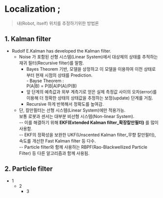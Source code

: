 
Localization ; 
=============
>내(Robot, itself) 위치를 추정하기위한 방법론  

## 1. Kalman filter
* Rudolf E.Kalman has developed the Kalman filter.
  - Noise 가 포함된 선형 시스템(Linear System)에서 대상체의 상태를 추적하는 재귀 필터(Recursive filter)를 말함.
    + Bayes Theorem 기반, 모델을 상정하고 이 모델을 이용하여 이전 상태로부터 현재 시점의 상태를 Prediction.  
           - Bayse Theorem :  
               P(A|B) = P(B|A)P(A)/P(B)
    + 앞 단계의 예측값과 외부 계측기로 얻은 실제 측정값 사이의 오차(error)를 이용해 더 정확한 상태의 상태값을 추정하는 보정(update) 단계를 거침.
    + Recursive 하게 반복해서 정확도를 높여감.
  - 단, 칼만필터는 선형 시스템(Linear System)에만 적용가능.  
  보통 로봇과 센서는 대부분 비선형 시스템(Non-linear System).  
  -- 이를 해결하기 위해  **EKF(Extended Kalman filter_확장칼만필터)** 를 많이 사용함.  
  -- EKF의 정확성을 보완한 UKF(Unscented Kalman filter_무향 칼만필터), 속도를 개선한 Fast Kalman filter 등 다수.  
  -- Particle filter와 함께 사용하는 RBPF(Rao-Blackwellized Particle Filter) 등 다른 알고리즘과 함께 사용됨.

## 2. Particle filter

* 1
    - 2
    	+ 3
